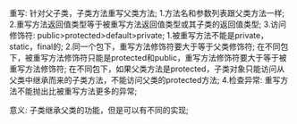 重写:
    针对父子类，子类方法重写父类方法;
    1.方法名和参数列表跟父类方法一样;
    2.重写方法返回值类型等于被重写方法返回值类型或其子类的返回值类型;
    3.访问修饰符: public>protected>default>private;
        1.被重写方法不能是private，static，final的;
        2.同一个包下，重写方法修饰符要大于等于父类修饰符;
          在不同包下，被重写方法修饰符只能是protected和public，重写方法修饰符要大于等于被重写方法修饰符;
          在不同包下，如果父类方法是protected，子类对象只能访问从父类中继承而来的子类方法，不能访问父类的protected方法;
    4.检查异常:
        重写方法不能抛出比被重写方法更多的异常;


意义:
    子类继承父类的功能，但是可以有不同的实现;